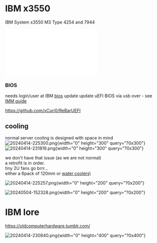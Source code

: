 # IBM x3550

IBM System x3550 M3 Type 4254 and 7944

![00kc032.pdf](/tamiwiki/projects/00kc032.pdf)

### BIOS

needs login/user at IBM
[bios](https://www.ibm.com/support/fixcentral/systemx/selectFixes?product=ibm%2Fsystemx%2F7944&fixids=ibm_fw_uefi_d6e157a-1.15_linux_32-64&source=dbluesearch&function=fixId&parent=System%20x3550%20M3)
update update uEFI BIOS via usb over - see [IMM
guide](https://public.dhe.ibm.com/systems/support/system_x_pdf/00fh192_en.pdf)

<https://github.com/xCuri0/ReBarUEFI>

## cooling

normal server cooling is designed with space in mind\
![20240414-225300.png](/tamiwiki/pasted/20240414-225300.png){width="0"
height="300" query="?0x300"}\
![20240414-231819.png](/tamiwiki/projects/pasted/20240414-231819.png){width="0"
height="300" query="?0x300"}

we don\'t have that issue (as we are not normal)\
a retrofit is in order.\
tiny 2U fans go brrr\...\
either a 6pack of 120mm or [water coolers](/tamiwiki/watercooling)\

![20240414-225257.png](/tamiwiki/pasted/20240414-225257.png){width="0"
height="200" query="?0x200"}

![20240504-152328.png](/tamiwiki/projects/pasted/20240504-152328.png){width="0"
height="200" query="?0x200"}

# IBM lore

<https://oldcomputerhardware.tumblr.com/>

![20240414-230840.png](/tamiwiki/projects/pasted/20240414-230840.png){width="0"
height="400" query="?0x400"}
